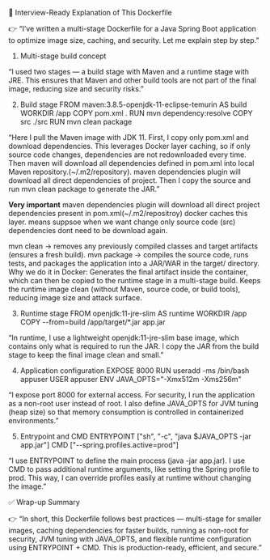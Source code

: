 🔹 Interview-Ready Explanation of This Dockerfile

👉 “I’ve written a multi-stage Dockerfile for a Java Spring Boot application to optimize image size, caching, and security. Let me explain step by step.”

1. Multi-stage build concept

“I used two stages — a build stage with Maven and a runtime stage with JRE.
This ensures that Maven and other build tools are not part of the final image, reducing size and security risks.”

2. Build stage
FROM maven:3.8.5-openjdk-11-eclipse-temurin AS build
WORKDIR /app
COPY pom.xml .
RUN mvn dependency:resolve
COPY src ./src
RUN mvn clean package


“Here I pull the Maven image with JDK 11.
First, I copy only pom.xml and download dependencies. This leverages Docker layer caching, so if only source code changes, dependencies are not redownloaded every time.
Then maven will download all dependencies defined in pom.xml into local Maven repository.(~/.m2/repository). maven dependencies plugin will download all direct dependencies of project.
Then I copy the source and run mvn clean package to generate the JAR.”

**Very important**
maven dependencies plugin will download all direct project dependencies present in pom.xml(~/.m2/repositroy) docker caches this layer. means suppsoe when we want change only source code (src) dependencies dont need to be download again.

mvn clean → removes any previously compiled classes and target artifacts (ensures a fresh build).
mvn package → compiles the source code, runs tests, and packages the application into a JAR/WAR in the target/ directory.
Why we do it in Docker:
Generates the final artifact inside the container, which can then be copied to the runtime stage in a multi-stage build.
Keeps the runtime image clean (without Maven, source code, or build tools), reducing image size and attack surface.

3. Runtime stage
FROM openjdk:11-jre-slim AS runtime
WORKDIR /app
COPY --from=build /app/target/*.jar app.jar


“In runtime, I use a lightweight openjdk:11-jre-slim base image, which contains only what is required to run the JAR.
I copy the JAR from the build stage to keep the final image clean and small.”

4. Application configuration
EXPOSE 8000
RUN useradd -ms /bin/bash appuser
USER appuser
ENV JAVA_OPTS="-Xmx512m -Xms256m"


“I expose port 8000 for external access.
For security, I run the application as a non-root user instead of root.
I also define JAVA_OPTS for JVM tuning (heap size) so that memory consumption is controlled in containerized environments.”

5. Entrypoint and CMD
ENTRYPOINT ["sh", "-c", "java $JAVA_OPTS -jar app.jar"]
CMD ["--spring.profiles.active=prod"]


“I use ENTRYPOINT to define the main process (java -jar app.jar).
I use CMD to pass additional runtime arguments, like setting the Spring profile to prod.
This way, I can override profiles easily at runtime without changing the image.”

✅ Wrap-up Summary

👉 “In short, this Dockerfile follows best practices — multi-stage for smaller images, caching dependencies for faster builds, running as non-root for security, JVM tuning with JAVA_OPTS, and flexible runtime configuration using ENTRYPOINT + CMD. This is production-ready, efficient, and secure.”